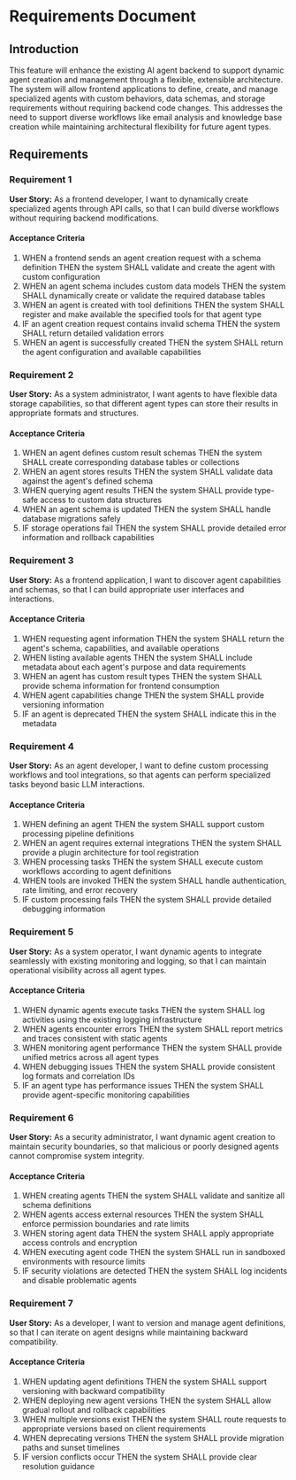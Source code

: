 # Requirements Document

## Introduction

This feature will enhance the existing AI agent backend to support dynamic agent creation and management through a flexible, extensible architecture. The system will allow frontend applications to define, create, and manage specialized agents with custom behaviors, data schemas, and storage requirements without requiring backend code changes. This addresses the need to support diverse workflows like email analysis and knowledge base creation while maintaining architectural flexibility for future agent types.

## Requirements

### Requirement 1

**User Story:** As a frontend developer, I want to dynamically create specialized agents through API calls, so that I can build diverse workflows without requiring backend modifications.

#### Acceptance Criteria

1. WHEN a frontend sends an agent creation request with a schema definition THEN the system SHALL validate and create the agent with custom configuration
2. WHEN an agent schema includes custom data models THEN the system SHALL dynamically create or validate the required database tables
3. WHEN an agent is created with tool definitions THEN the system SHALL register and make available the specified tools for that agent type
4. IF an agent creation request contains invalid schema THEN the system SHALL return detailed validation errors
5. WHEN an agent is successfully created THEN the system SHALL return the agent configuration and available capabilities

### Requirement 2

**User Story:** As a system administrator, I want agents to have flexible data storage capabilities, so that different agent types can store their results in appropriate formats and structures.

#### Acceptance Criteria

1. WHEN an agent defines custom result schemas THEN the system SHALL create corresponding database tables or collections
2. WHEN an agent stores results THEN the system SHALL validate data against the agent's defined schema
3. WHEN querying agent results THEN the system SHALL provide type-safe access to custom data structures
4. WHEN an agent schema is updated THEN the system SHALL handle database migrations safely
5. IF storage operations fail THEN the system SHALL provide detailed error information and rollback capabilities

### Requirement 3

**User Story:** As a frontend application, I want to discover agent capabilities and schemas, so that I can build appropriate user interfaces and interactions.

#### Acceptance Criteria

1. WHEN requesting agent information THEN the system SHALL return the agent's schema, capabilities, and available operations
2. WHEN listing available agents THEN the system SHALL include metadata about each agent's purpose and data requirements
3. WHEN an agent has custom result types THEN the system SHALL provide schema information for frontend consumption
4. WHEN agent capabilities change THEN the system SHALL provide versioning information
5. IF an agent is deprecated THEN the system SHALL indicate this in the metadata

### Requirement 4

**User Story:** As an agent developer, I want to define custom processing workflows and tool integrations, so that agents can perform specialized tasks beyond basic LLM interactions.

#### Acceptance Criteria

1. WHEN defining an agent THEN the system SHALL support custom processing pipeline definitions
2. WHEN an agent requires external integrations THEN the system SHALL provide a plugin architecture for tool registration
3. WHEN processing tasks THEN the system SHALL execute custom workflows according to agent definitions
4. WHEN tools are invoked THEN the system SHALL handle authentication, rate limiting, and error recovery
5. IF custom processing fails THEN the system SHALL provide detailed debugging information

### Requirement 5

**User Story:** As a system operator, I want dynamic agents to integrate seamlessly with existing monitoring and logging, so that I can maintain operational visibility across all agent types.

#### Acceptance Criteria

1. WHEN dynamic agents execute tasks THEN the system SHALL log activities using the existing logging infrastructure
2. WHEN agents encounter errors THEN the system SHALL report metrics and traces consistent with static agents
3. WHEN monitoring agent performance THEN the system SHALL provide unified metrics across all agent types
4. WHEN debugging issues THEN the system SHALL provide consistent log formats and correlation IDs
5. IF an agent type has performance issues THEN the system SHALL provide agent-specific monitoring capabilities

### Requirement 6

**User Story:** As a security administrator, I want dynamic agent creation to maintain security boundaries, so that malicious or poorly designed agents cannot compromise system integrity.

#### Acceptance Criteria

1. WHEN creating agents THEN the system SHALL validate and sanitize all schema definitions
2. WHEN agents access external resources THEN the system SHALL enforce permission boundaries and rate limits
3. WHEN storing agent data THEN the system SHALL apply appropriate access controls and encryption
4. WHEN executing agent code THEN the system SHALL run in sandboxed environments with resource limits
5. IF security violations are detected THEN the system SHALL log incidents and disable problematic agents

### Requirement 7

**User Story:** As a developer, I want to version and manage agent definitions, so that I can iterate on agent designs while maintaining backward compatibility.

#### Acceptance Criteria

1. WHEN updating agent definitions THEN the system SHALL support versioning with backward compatibility
2. WHEN deploying new agent versions THEN the system SHALL allow gradual rollout and rollback capabilities
3. WHEN multiple versions exist THEN the system SHALL route requests to appropriate versions based on client requirements
4. WHEN deprecating versions THEN the system SHALL provide migration paths and sunset timelines
5. IF version conflicts occur THEN the system SHALL provide clear resolution guidance
